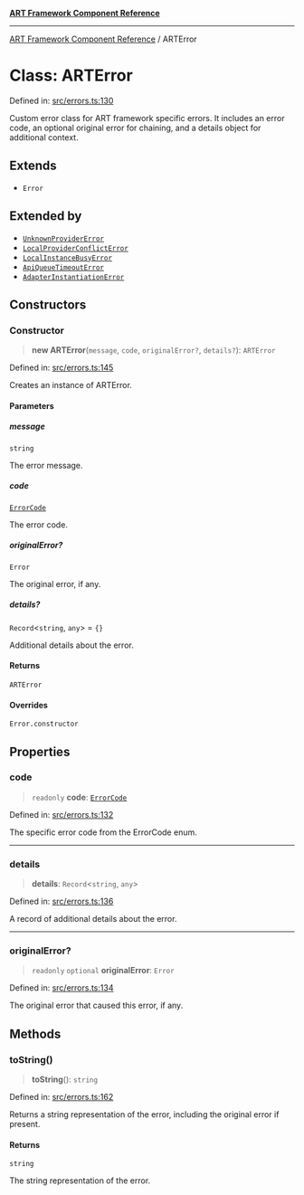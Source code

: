 [**ART Framework Component Reference**](../README.md)

***

[ART Framework Component Reference](../README.md) / ARTError

# Class: ARTError

Defined in: [src/errors.ts:130](https://github.com/hashangit/ART/blob/e4c184bd9ffa5ef078ee6a88704f24584b173411/src/errors.ts#L130)

Custom error class for ART framework specific errors.
It includes an error code, an optional original error for chaining,
and a details object for additional context.

## Extends

- `Error`

## Extended by

- [`UnknownProviderError`](UnknownProviderError.md)
- [`LocalProviderConflictError`](LocalProviderConflictError.md)
- [`LocalInstanceBusyError`](LocalInstanceBusyError.md)
- [`ApiQueueTimeoutError`](ApiQueueTimeoutError.md)
- [`AdapterInstantiationError`](AdapterInstantiationError.md)

## Constructors

### Constructor

> **new ARTError**(`message`, `code`, `originalError?`, `details?`): `ARTError`

Defined in: [src/errors.ts:145](https://github.com/hashangit/ART/blob/e4c184bd9ffa5ef078ee6a88704f24584b173411/src/errors.ts#L145)

Creates an instance of ARTError.

#### Parameters

##### message

`string`

The error message.

##### code

[`ErrorCode`](../enumerations/ErrorCode.md)

The error code.

##### originalError?

`Error`

The original error, if any.

##### details?

`Record`\<`string`, `any`\> = `{}`

Additional details about the error.

#### Returns

`ARTError`

#### Overrides

`Error.constructor`

## Properties

### code

> `readonly` **code**: [`ErrorCode`](../enumerations/ErrorCode.md)

Defined in: [src/errors.ts:132](https://github.com/hashangit/ART/blob/e4c184bd9ffa5ef078ee6a88704f24584b173411/src/errors.ts#L132)

The specific error code from the ErrorCode enum.

***

### details

> **details**: `Record`\<`string`, `any`\>

Defined in: [src/errors.ts:136](https://github.com/hashangit/ART/blob/e4c184bd9ffa5ef078ee6a88704f24584b173411/src/errors.ts#L136)

A record of additional details about the error.

***

### originalError?

> `readonly` `optional` **originalError**: `Error`

Defined in: [src/errors.ts:134](https://github.com/hashangit/ART/blob/e4c184bd9ffa5ef078ee6a88704f24584b173411/src/errors.ts#L134)

The original error that caused this error, if any.

## Methods

### toString()

> **toString**(): `string`

Defined in: [src/errors.ts:162](https://github.com/hashangit/ART/blob/e4c184bd9ffa5ef078ee6a88704f24584b173411/src/errors.ts#L162)

Returns a string representation of the error, including the original error if present.

#### Returns

`string`

The string representation of the error.
